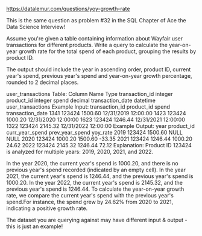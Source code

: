 https://datalemur.com/questions/yoy-growth-rate

This is the same question as problem #32 in the SQL Chapter of Ace the Data Science Interview!

Assume you're given a table containing information about Wayfair user transactions for different products. Write a query to calculate the year-on-year growth rate for the total spend of each product, grouping the results by product ID.

The output should include the year in ascending order, product ID, current year's spend, previous year's spend and year-on-year growth percentage, rounded to 2 decimal places.

user_transactions Table:
Column Name	Type
transaction_id	integer
product_id	integer
spend	decimal
transaction_date	datetime
user_transactions Example Input:
transaction_id	product_id	spend	transaction_date
1341	123424	1500.60	12/31/2019 12:00:00
1423	123424	1000.20	12/31/2020 12:00:00
1623	123424	1246.44	12/31/2021 12:00:00
1322	123424	2145.32	12/31/2022 12:00:00
Example Output:
year	product_id	curr_year_spend	prev_year_spend	yoy_rate
2019	123424	1500.60	NULL	NULL
2020	123424	1000.20	1500.60	-33.35
2021	123424	1246.44	1000.20	24.62
2022	123424	2145.32	1246.44	72.12
Explanation:
Product ID 123424 is analyzed for multiple years: 2019, 2020, 2021, and 2022.

In the year 2020, the current year's spend is 1000.20, and there is no previous year's spend recorded (indicated by an empty cell).
In the year 2021, the current year's spend is 1246.44, and the previous year's spend is 1000.20.
In the year 2022, the current year's spend is 2145.32, and the previous year's spend is 1246.44.
To calculate the year-on-year growth rate, we compare the current year's spend with the previous year's spend.For instance, the spend grew by 24.62% from 2020 to 2021, indicating a positive growth rate.

The dataset you are querying against may have different input & output - this is just an example!
